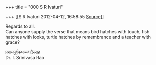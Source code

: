 +++
title = "000 S R Ivaturi"

+++
[[S R Ivaturi	2012-04-12, 16:58:55 [Source](https://groups.google.com/g/bvparishat/c/eH1UlDbihwA)]]



Regards to all.  
Can anyone supply the verse that means bird hatches with touch, fish hatches with looks, turtle hatches by remembrance and a teacher with grace?  
  
प्रणामपूर्वकधन्यवादैस्सह  
Dr. I. Srinivasa Rao  

